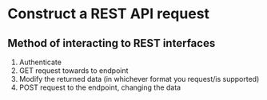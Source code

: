 # Construct a REST API request

## Method of interacting to REST interfaces

1. Authenticate
2. GET request towards to endpoint
3. Modify the returned data (in whichever format you request/is supported)
4. POST request to the endpoint, changing the data
